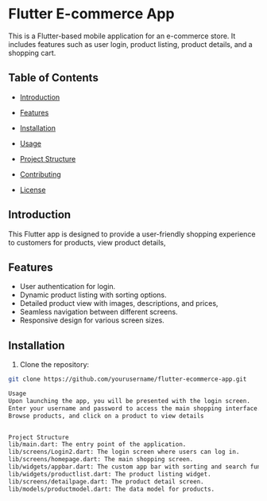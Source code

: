 # Flutter E-commerce App

This is a Flutter-based mobile application for an e-commerce store. It includes features such as user login, product listing, product details, and a shopping cart.

## Table of Contents

- [Introduction](#introduction)
- [Features](#features)

- [Installation](#installation)
- [Usage](#usage)
- [Project Structure](#project-structure)
- [Contributing](#contributing)
- [License](#license)

## Introduction

This Flutter app is designed to provide a user-friendly shopping experience to customers for products, view product details,

## Features

- User authentication for login.
- Dynamic product listing with sorting options.
- Detailed product view with images, descriptions, and prices,
- Seamless navigation between different screens.
- Responsive design for various screen sizes.


## Installation

1. Clone the repository:

```bash
git clone https://github.com/yourusername/flutter-ecommerce-app.git

Usage
Upon launching the app, you will be presented with the login screen.
Enter your username and password to access the main shopping interface.
Browse products, and click on a product to view details


Project Structure
lib/main.dart: The entry point of the application.
lib/screens/Login2.dart: The login screen where users can log in.
lib/screens/homepage.dart: The main shopping screen.
lib/widgets/appbar.dart: The custom app bar with sorting and search functionality.
lib/widgets/productlist.dart: The product listing widget.
lib/screens/detailpage.dart: The product detail screen.
lib/models/productmodel.dart: The data model for products.
